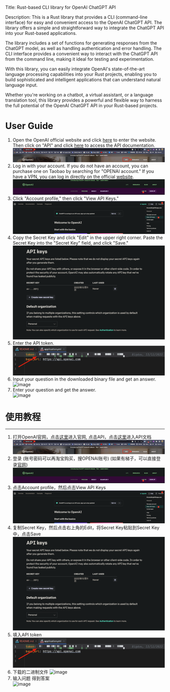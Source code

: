 Title: Rust-based CLI library for OpenAI ChatGPT API

Description: This is a Rust library that provides a CLI (command-line interface) for easy and convenient access to the OpenAI ChatGPT API. The library offers a simple and straightforward way to integrate the ChatGPT API into your Rust-based applications.

The library includes a set of functions for generating responses from the ChatGPT model, as well as handling authentication and error handling. The CLI interface provides a convenient way to interact with the ChatGPT API from the command line, making it ideal for testing and experimentation.

With this library, you can easily integrate OpenAI's state-of-the-art language processing capabilities into your Rust projects, enabling you to build sophisticated and intelligent applications that can understand natural language input.

Whether you're working on a chatbot, a virtual assistant, or a language translation tool, this library provides a powerful and flexible way to harness the full potential of the OpenAI ChatGPT API in your Rust-based projects.

# User Guide
1. Open the OpenAI official website and click [here](https://openai.com/) to enter the website. Then click on "API" and click [here](https://openai.com/api/) to access the API documentation.  
![img.png](img/img.png)
2. Log in with your account. If you do not have an account, you can purchase one on Taobao by searching for "OPENAI account." If you have a VPN, you can log in directly on the official [website](https://chat.openai.com/chat).  
   ![img_1.png](img/img_1.png)
3. Click "Account profile," then click "View API Keys."  
   ![img_2.png](img/img_2.png)
4. Copy the Secret Key and click "Edit" in the upper right corner. Paste the Secret Key into the "Secret Key" field, and click "Save."  
   ![img_3.png](img/img_3.png)
5. Enter the API token.  
![img_4.png](img/img_4.png)
6. Input your question in the downloaded binary file and get an answer.
![image](https://user-images.githubusercontent.com/18681616/219084564-4ba79f53-d0b8-499a-9de1-f130ed441db2.png)
7. Enter your question and get the answer.  
![image](https://user-images.githubusercontent.com/18681616/219084688-f6b63818-5ff7-40c1-a19a-84649c03c3fb.png)





# 使用教程

--------

1. 打开OpenAI官网，点击[这里](https://openai.com/)进入官网, 点击API，点击[这里](https://openai.com/api/)进入API文档  
   ![img.png](img/img.png)
2. 登录 (账号密码可以再淘宝购买，搜OPENAI账号) (如果有梯子，可以直接登录[官网](https://chat.openai.com/chat))  
   ![img_1.png](img/img_1.png)
3. 点击Account profile，然后点击View API Keys  
   ![img_2.png](img/img_2.png)
4. 复制Secret Key，然后点击右上角的Edit，将Secret Key粘贴到Secret Key中，点击Save  
   ![img_3.png](img/img_3.png)
5. 填入API token  
![img_4.png](img/img_4.png)
6. 下载的二进制文件 
![image](https://user-images.githubusercontent.com/18681616/219084564-4ba79f53-d0b8-499a-9de1-f130ed441db2.png)
7. 输入问题 得到答案  
![image](https://user-images.githubusercontent.com/18681616/219084688-f6b63818-5ff7-40c1-a19a-84649c03c3fb.png)
 
